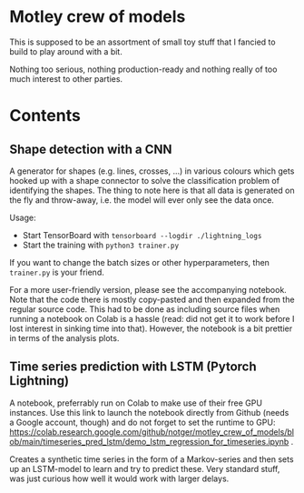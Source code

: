 # Motley crew of models

This is supposed to be an assortment of small toy stuff that I fancied to build to play around with a bit.

Nothing too serious, nothing production-ready and nothing really of too much interest to other parties.

# Contents

## Shape detection with a CNN

A generator for shapes (e.g. lines, crosses, ...) in various colours which gets hooked up with a shape connector to solve the classification problem of identifying the shapes.
The thing to note here is that all data is generated on the fly and throw-away, i.e. the model will ever only see the data once.

Usage: 
- Start TensorBoard with `tensorboard --logdir ./lightning_logs`
- Start the training with `python3 trainer.py`

If you want to change the batch sizes or other hyperparameters, then `trainer.py` is your friend.

For a more user-friendly version, please see the accompanying notebook. Note that the code there is mostly copy-pasted and then expanded from the regular source code.
This had to be done as including source files when running a notebook on Colab is a hassle (read: did not get it to work before I lost interest in sinking time into that).
However, the notebook is a bit prettier in terms of the analysis plots.

## Time series prediction with LSTM (Pytorch Lightning)

A notebook, preferrably run on Colab to make use of their free GPU instances.
Use this link to launch the notebook directly from Github (needs a Google account, though) and do not forget to set the runtime to GPU: https://colab.research.google.com/github/notger/motley_crew_of_models/blob/main/timeseries_pred_lstm/demo_lstm_regression_for_timeseries.ipynb .

Creates a synthetic time series in the form of a Markov-series and then sets up an LSTM-model to learn and try to predict these. Very standard stuff, was just curious how well it would work with larger delays.

